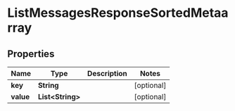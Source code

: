 

# ListMessagesResponseSortedMetaarray


## Properties

Name | Type | Description | Notes
------------ | ------------- | ------------- | -------------
**key** | **String** |  |  [optional]
**value** | **List&lt;String&gt;** |  |  [optional]



